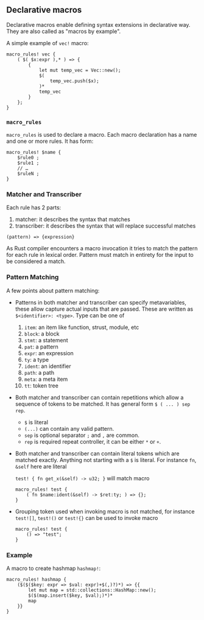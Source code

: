 ## Declarative macros

Declarative macros enable defining syntax extensions in declarative way. They are also called as "macros by example".

A simple example of `vec!` macro:

```
macro_rules! vec {
    ( $( $x:expr ),* ) => {
        {
            let mut temp_vec = Vec::new();
            $(
                temp_vec.push($x);
            )*
            temp_vec
        }
    };
}
```

### `macro_rules`

`macro_rules` is used to declare a macro. Each macro declaration has a name and one or more rules. It has form:

```
macro_rules! $name {
    $rule0 ;
    $rule1 ;
    // …
    $ruleN ;
}
```

### Matcher and Transcriber

Each rule has 2 parts:

1. matcher: it describes the syntax that matches
2. transcriber: it describes the syntax that will replace successful matches

`(pattern) => {expression}`

As Rust compiler encounters a macro invocation it tries to match the pattern for each rule in lexical order. Pattern must match in entirety for the input to be considered a match.

### Pattern Matching

A few points about pattern matching:

- Patterns in both matcher and transcriber can specify metavariables, these allow capture actual inputs that are passed. These are written as `$<identifier>: <type>`. Type can be one of

  1. `item`: an item like function, strust, module, etc
  2. `block`: a block
  3. `stmt`: a statement
  4. `pat`: a pattern
  5. `expr`: an expression
  6. `ty`: a type
  7. `ident`: an identifier
  8. `path`: a path
  9. `meta`: a meta item
  10. `tt`: token tree

- Both matcher and transcriber can contain repetitions which allow a sequence of tokens to be matched. It has general form `$ ( ... ) sep rep`.

  - `$` is literal
  - `(...)` can contain any valid pattern.
  - `sep` is optional separator `;` and `,` are common.
  - `rep` is required repeat controller, it can be either `*` or `+`.

- Both matcher and transcriber can contain literal tokens which are matched exactly. Anything not starting with a `$` is literal. For instance `fn`, `&self` here are literal

  `test! { fn get_x(&self) -> u32; }` will match macro

  ```
  macro_rules! test {
      ( fn $name:ident(&self) -> $ret:ty; ) => {};
  }
  ```

- Grouping token used when invoking macro is not matched, for instance `test![]`, `test!()` or `test!{}` can be used to invoke macro

  ```
  macro_rules! test {
      () => "test";
  }
  ```

### Example

A macro to create hashmap `hashmap!`:

```
macro_rules! hashmap {
    ($($($key: expr => $val: expr)+$(,)?)*) => {{
        let mut map = std::collections::HashMap::new();
        $($(map.insert($key, $val);)*)*
        map
    }}
}
```
